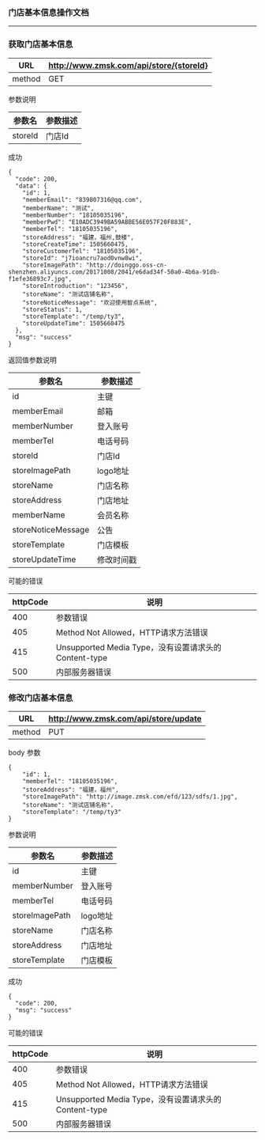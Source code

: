 ### 门店基本信息操作文档 ###

----

### 获取门店基本信息

|URL|http://www.zmsk.com/api/store/{storeId}|
|---|---|
|method|GET|

参数说明

|参数名|参数描述|
|---|--|
|storeId|门店Id|

成功

```
{
  "code": 200,
  "data": {
    "id": 1,
    "memberEmail": "839807316@qq.com",
    "memberName": "测试",
    "memberNumber": "18105035196",
    "memberPwd": "E10ADC3949BA59ABBE56E057F20F883E",
    "memberTel": "18105035196",
    "storeAddress": "福建，福州,鼓楼",
    "storeCreateTime": 1505660475,
    "storeCustomerTel": "18105035196",
    "storeId": "j7ioancru7aod0vnw8wi",
    "storeImagePath": "http://doinggo.oss-cn-shenzhen.aliyuncs.com/20171008/2041/e6dad34f-50a0-4b6a-91db-f1efe36893c7.jpg",
    "storeIntroduction": "123456",
    "storeName": "测试店铺名称",
    "storeNoticeMessage": "欢迎使用智点系统",
    "storeStatus": 1,
    "storeTemplate": "/temp/ty3",
    "storeUpdateTime": 1505660475
  },
  "msg": "success"
}
```

返回值参数说明

|参数名|参数描述|
|---|--|
|id|主键|
|memberEmail|邮箱|
|memberNumber|登入账号|
|memberTel|电话号码|
|storeId|门店Id|
|storeImagePath|logo地址|
|storeName|门店名称|
|storeAddress|门店地址|
|memberName|会员名称|
|storeNoticeMessage|公告|
|storeTemplate|门店模板|
|storeUpdateTime|修改时间戳|


可能的错误

|httpCode|说明|
|---|---|
|400|参数错误|
|405|Method Not Allowed，HTTP请求方法错误|
|415|Unsupported Media Type，没有设置请求头的Content-type|
|500|内部服务器错误|

### 修改门店基本信息

|URL|http://www.zmsk.com/api/store/update|
|---|---|
|method|PUT|

body 参数

```
{ 
    "id": 1,
    "memberTel": "18105035196",
    "storeAddress": "福建，福州",
    "storeImagePath": "http://image.zmsk.com/efd/123/sdfs/1.jpg",
    "storeName": "测试店铺名称"，
	"storeTemplate": "/temp/ty3"
}
```

参数说明

|参数名|参数描述|
|---|--|
|id|主键|
|memberNumber|登入账号|
|memberTel|电话号码|
|storeImagePath|logo地址|
|storeName|门店名称|
|storeAddress|门店地址|
|storeTemplate|门店模板|

成功

```
{
  "code": 200,
  "msg": "success"
}
```


可能的错误

|httpCode|说明|
|---|---|
|400|参数错误|
|405|Method Not Allowed，HTTP请求方法错误|
|415|Unsupported Media Type，没有设置请求头的Content-type|
|500|内部服务器错误|




